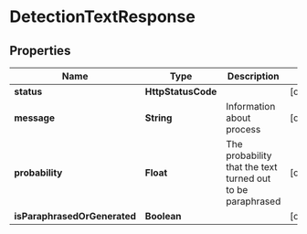 

# DetectionTextResponse


## Properties

| Name | Type | Description | Notes |
|------------ | ------------- | ------------- | -------------|
|**status** | **HttpStatusCode** |  |  [optional] |
|**message** | **String** | Information about process |  [optional] |
|**probability** | **Float** | The probability that the text turned out to be paraphrased |  [optional] |
|**isParaphrasedOrGenerated** | **Boolean** |  |  [optional] |



